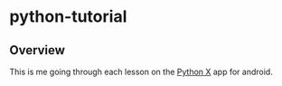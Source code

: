 # python-tutorial

## Overview
This is me going through each lesson on the [Python X](https://play.google.com/store/apps/details?id=python.learnpython.learn.pythonx.coding.programming.python3.tutorials.codingx&gl=US) app for android.